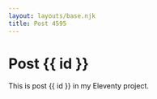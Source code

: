 ```yaml
---
layout: layouts/base.njk
title: Post 4595
---
```


# Post {{ id }}

This is post {{ id }} in my Eleventy project.

